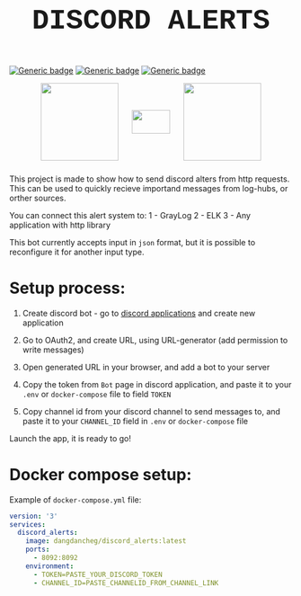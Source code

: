 # <p  align="center" style="font-family:courier;font-size:180%" size=212px> DISCORD ALERTS  </p> 

[![Generic badge](https://img.shields.io/badge/LICENSE-MIT-orange.svg)](LICENSE)
[![Generic badge](https://img.shields.io/badge/DOCKER-HUB-blue.svg)](https://hub.docker.com/repository/docker/dangdancheg/discord_alerts)
[![Generic badge](https://img.shields.io/badge/SWAGGER-1.1.0-green.svg)](https://app.swaggerhub.com/apis/Dancheg97/DISCORD_ALERST/1.0.0)


<p align="center">
<img go align="center" style="padding-left: 10px; padding-right: 10px; padding-bottom: 10px;" width="138px" height="138px" src="https://asterisk-pbx.ru/wiki/_media/asterisk/ari/swaggerlogo360.png" /> 
<img python align="center" style="padding-left: 10px; padding-right: 10px; padding-bottom: 10px;" width="68px"  height="42px" src="https://thypix.com/wp-content/uploads/2020/04/white-arrow-92.png" />
<img c# align="center" style="padding-left: 10px; padding-right: 10px; padding-bottom: 10px;" width="138px"  height="138px" src="https://cdn.logojoy.com/wp-content/uploads/20210422095037/discord-mascot.png" />
</p>




This project is made to show how to send discord alters from http requests. This can be used to quickly recieve importand messages from log-hubs, or orther sources.

You can connect this alert system to:
1 - GrayLog
2 - ELK
3 - Any application with http library

This bot currently accepts input in `json` format, but it is possible to reconfigure it for another input type.


# Setup process:

1) Create discord bot - go to [discord applications](https://discord.com/developers/applications) and create new application

2) Go to OAuth2, and create URL, using URL-generator (add permission to write messages)
3) Open generated URL in your browser, and add a bot to your server
4) Copy the token from `Bot` page in discord application, and paste it to your `.env` or `docker-compose` file to field `TOKEN`
5) Copy channel id from your discord channel to send messages to, and paste it to your `CHANNEL_ID` field in `.env` or `docker-compose` file

Launch the app, it is ready to go!

# Docker compose setup:

Example of `docker-compose.yml` file:

```yaml
version: '3'
services:
  discord_alerts:
    image: dangdancheg/discord_alerts:latest
    ports:
      - 8092:8092
    environment:
      - TOKEN=PASTE_YOUR_DISCORD_TOKEN
      - CHANNEL_ID=PASTE_CHANNELID_FROM_CHANNEL_LINK
```
